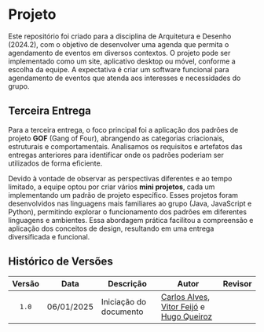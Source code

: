 # Projeto

Este repositório foi criado para a disciplina de Arquitetura e Desenho (2024.2), com o objetivo de desenvolver uma agenda que permita o agendamento de eventos em diversos contextos. O projeto pode ser implementado como um site, aplicativo desktop ou móvel, conforme a escolha da equipe. A expectativa é criar um software funcional para agendamento de eventos que atenda aos interesses e necessidades do grupo.

## Terceira Entrega

Para a terceira entrega, o foco principal foi a aplicação dos padrões de projeto **GOF** (Gang of Four), abrangendo as categorias criacionais, estruturais e comportamentais. Analisamos os requisitos e artefatos das entregas anteriores para identificar onde os padrões poderiam ser utilizados de forma eficiente.

Devido à vontade de observar as perspectivas diferentes e ao tempo limitado, a equipe optou por criar vários **mini projetos**, cada um implementando um padrão de projeto específico. Esses projetos foram desenvolvidos nas linguagens mais familiares ao grupo (Java, JavaScript e Python), permitindo explorar o funcionamento dos padrões em diferentes linguagens e ambientes. Essa abordagem prática facilitou a compreensão e aplicação dos conceitos de design, resultando em uma entrega diversificada e funcional.

## Histórico de Versões

| Versão | Data | Descrição | Autor | Revisor |
| :----: | ---- | --------- | ----- | ------- |
| `1.0`  | 06/01/2025 | Iniciação do documento | [Carlos Alves](https://github.com/CADU110), [Vitor Feijó](https://github.com/vitorfleonardo) e  [Hugo Queiroz](https://github.com/melohugo) |  |